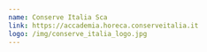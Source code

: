 ```yaml
---
name: Conserve Italia Sca
link: https://accademia.horeca.conserveitalia.it
logo: /img/conserve_italia_logo.jpg
---
```

